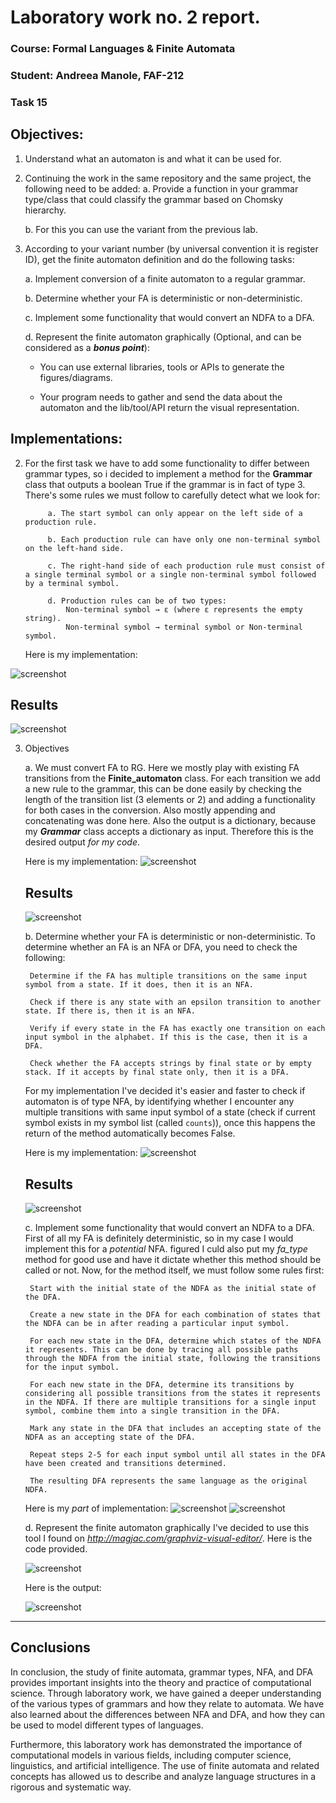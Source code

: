# Laboratory work no. 2 report.
### Course: Formal Languages & Finite Automata
### Student: Andreea Manole,  FAF-212 
### Task 15

## Objectives:
1. Understand what an automaton is and what it can be used for.

2. Continuing the work in the same repository and the same project, the following need to be added:
    a. Provide a function in your grammar type/class that could classify the grammar based on Chomsky hierarchy.

    b. For this you can use the variant from the previous lab.

3. According to your variant number (by universal convention it is register ID), get the finite automaton definition and do the following tasks:

    a. Implement conversion of a finite automaton to a regular grammar.

    b. Determine whether your FA is deterministic or non-deterministic.

    c. Implement some functionality that would convert an NDFA to a DFA.
    
    d. Represent the finite automaton graphically (Optional, and can be considered as a __*bonus point*__):
      
    - You can use external libraries, tools or APIs to generate the figures/diagrams.
        
    - Your program needs to gather and send the data about the automaton and the lib/tool/API return the visual representation.
## Implementations:
2. For the first task we have to add some functionality to differ between grammar types, so i decided to implement a method for the **Grammar** class that outputs a boolean True if the grammar is in fact of type 3.
    There's some rules we must follow to carefully detect what we look for:

            a. The start symbol can only appear on the left side of a production rule.

            b. Each production rule can have only one non-terminal symbol on the left-hand side.

            c. The right-hand side of each production rule must consist of a single terminal symbol or a single non-terminal symbol followed by a terminal symbol.

            d. Production rules can be of two types:
                Non-terminal symbol → ε (where ε represents the empty string).
                Non-terminal symbol → terminal symbol or Non-terminal symbol.

    Here is my implementation:
    
![screenshot](screenshots/gr1.png)

## Results
![screenshot](screenshots/gr2.png)

3. Objectives

    a. We must convert FA to RG.
        Here we mostly play with existing FA transitions from the **Finite_automaton** class. For each transition we add a new rule to the grammar, this can be done easily by checking the length of the transition list (3 elements or 2) and adding a functionality for both cases in the conversion. Also mostly appending and concatenating was done here.
        Also the output is a dictionary, because my ***Grammar*** class accepts a dictionary as input. Therefore this is the desired output *for my code*.

    Here is my implementation:
    ![screenshot](screenshots/farg1.png)

    ## Results
    ![screenshot](screenshots/farg2.png)

    b. Determine whether your FA is deterministic or non-deterministic.
    To determine whether an FA is an NFA or DFA, you need to check the following:


        Determine if the FA has multiple transitions on the same input symbol from a state. If it does, then it is an NFA.

        Check if there is any state with an epsilon transition to another state. If there is, then it is an NFA.

        Verify if every state in the FA has exactly one transition on each input symbol in the alphabet. If this is the case, then it is a DFA.

        Check whether the FA accepts strings by final state or by empty stack. If it accepts by final state only, then it is a DFA.


    For my implementation I've decided it's easier and faster to check if automaton is of type NFA, by identifying whether I encounter any multiple transitions with same input symbol of a state (check if current symbol exists in my symbol list (called ```counts```)), once this happens the return of the method automatically becomes False.

    Here is my implementation:
    ![screenshot](screenshots/dfa_or_nfa.png)

    ## Results
    ![screenshot](screenshots/aut2.png)


    c. Implement some functionality that would convert an NDFA to a DFA.
    First of all my FA is definitely deterministic, so in my case I would implement this for a *potential* NFA. figured I culd also put my *fa_type* method for good use and have it dictate whether this method should be called or not. Now, for the method itself, we must follow some rules first:

        Start with the initial state of the NDFA as the initial state of the DFA.

        Create a new state in the DFA for each combination of states that the NDFA can be in after reading a particular input symbol.

        For each new state in the DFA, determine which states of the NDFA it represents. This can be done by tracing all possible paths through the NDFA from the initial state, following the transitions for the input symbol.

        For each new state in the DFA, determine its transitions by considering all possible transitions from the states it represents in the NDFA. If there are multiple transitions for a single input symbol, combine them into a single transition in the DFA.

        Mark any state in the DFA that includes an accepting state of the NDFA as an accepting state of the DFA.

        Repeat steps 2-5 for each input symbol until all states in the DFA have been created and transitions determined.

        The resulting DFA represents the same language as the original NDFA.

    Here is my *part* of implementation:
    ![screenshot](screenshots/conv1.png)
    ![screenshot](screenshots/conv2.png)

 
    d. Represent the finite automaton graphically 
    I've decided to use this tool I found on *http://magjac.com/graphviz-visual-editor/*.
    Here is the code provided.
    
    ![screenshot](screenshots/visual1.png)

    Here is the output:

    ![screenshot](screenshots/visual2.png)


---
## Conclusions
In conclusion, the study of finite automata, grammar types, NFA, and DFA provides important insights into the theory and practice of computational science. Through laboratory work, we have gained a deeper understanding of the various types of grammars and how they relate to automata. We have also learned about the differences between NFA and DFA, and how they can be used to model different types of languages.

Furthermore, this laboratory work has demonstrated the importance of computational models in various fields, including computer science, linguistics, and artificial intelligence. The use of finite automata and related concepts has allowed us to describe and analyze language structures in a rigorous and systematic way.



